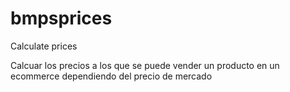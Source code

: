 # bmpsprices
Calculate prices 

Calcuar los precios a los que se puede vender un producto en un ecommerce dependiendo del precio de mercado
